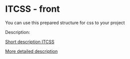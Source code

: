 # ITCSS - front

You can use this prepared structure for css to your project

Description:

[Short description ITCSS](https://developer.helpscout.com/seed/glossary/itcss/)

[More detailed description](https://dev.to/carlillo/understanding-itcss-real-case-using-itcss-in-a-ghostcms-blog-1p9b)
